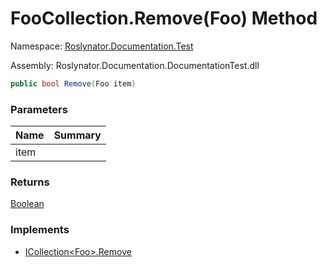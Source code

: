 # FooCollection\.Remove\(Foo\) Method

Namespace: [Roslynator.Documentation.Test](../../README.md)

Assembly: Roslynator\.Documentation\.DocumentationTest\.dll

```csharp
public bool Remove(Foo item)
```

### Parameters

| Name | Summary |
| ---- | ------- |
| item | |

### Returns

[Boolean](https://docs.microsoft.com/en-us/dotnet/api/system.boolean)

### Implements

* [ICollection\<Foo>.Remove](https://docs.microsoft.com/en-us/dotnet/api/system.collections.generic.icollection-1.remove)
